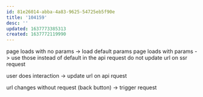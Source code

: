 ```yaml
---
id: 81e26014-abba-4a83-9625-54725eb5f90e
title: '104159'
desc: ''
updated: 1637773385313
created: 1637772119990
---
```


page loads with no params -> load default params
page loads with params -> use those instead of default in the api request
do not update url on ssr request

user does interaction -> update url on api rquest

url changes without request (back button) -> trigger request